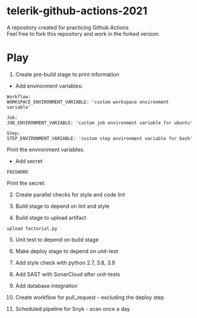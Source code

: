 # telerik-github-actions-2021
A repository created for practicing Github Actions  
Feel free to fork this repository and work in the forked version.

# Play
1. Create pre-build stage to print information

* Add environment variables:
```
Workflow:
WORKSPACE_ENVIRONMENT_VARIABLE: 'custom workspace environment variable'

Job:
JOB_ENVIRONMENT_VARIABLE: 'custom job environment variable for ubuntu'

Step:
STEP_ENVIRONMENT_VARIABLE: 'custom step environment variable for bash'
```
Print the environment variables.

* Add secret
```
PASSWORD
```
Print the secret.

2. Create parallel checks for style and code lint

3. Build stage to depend on lint and style

4. Build stage to upload artifact
```
upload factorial.py
```
5. Unit test to depend on build stage

6. Make deploy stage to depend on unit-test

7. Add style check with python 2.7, 3.8, 3.9

8. Add SAST with SonarCloud after unit-tests

9. Add database integration

10. Create workflow for pull_request - excluding the deploy step

11. Scheduled pipeline for Snyk - scan once a day

